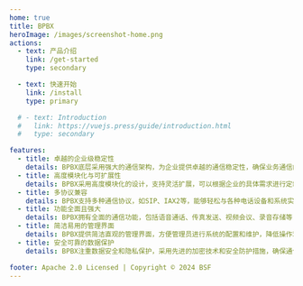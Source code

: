 ```yaml
---
home: true
title: BPBX
heroImage: /images/screenshot-home.png
actions:
  - text: 产品介绍
    link: /get-started
    type: secondary

  - text: 快速开始
    link: /install
    type: primary  

  # - text: Introduction
  #   link: https://vuejs.press/guide/introduction.html
  #   type: secondary

features:  
  - title: 卓越的企业级稳定性  
    details: BPBX底层采用强大的通信架构，为企业提供卓越的通信稳定性，确保业务通信的连续性和可靠性。  
  - title: 高度模块化与可扩展性  
    details: BPBX采用高度模块化的设计，支持灵活扩展，可以根据企业的具体需求进行定制和升级。  
  - title: 多协议兼容  
    details: BPBX支持多种通信协议，如SIP、IAX2等，能够轻松与各种电话设备和系统实现无缝对接，满足企业多样化的通信需求。  
  - title: 功能全面且强大  
    details: BPBX拥有全面的通信功能，包括语音通话、传真发送、视频会议、录音存储等，帮助企业提升沟通效率和工作协同能力。  
  - title: 简洁易用的管理界面  
    details: BPBX提供简洁直观的管理界面，方便管理员进行系统的配置和维护，降低操作难度，提高工作效率。  
  - title: 安全可靠的数据保护  
    details: BPBX注重数据安全和隐私保护，采用先进的加密技术和安全防护措施，确保通信数据的安全传输和存储。

footer: Apache 2.0 Licensed | Copyright © 2024 BSF
---
```


<!-- This is the content of home page. Check [Home Page Docs][default-theme-home] for more details. -->
